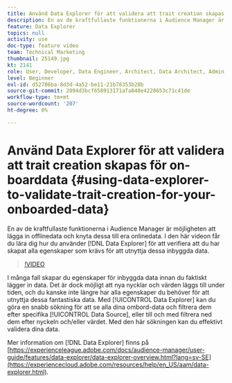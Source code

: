```yaml
---
title: Använd Data Explorer för att validera att trait creation skapas för on-boarddata
description: En av de kraftfullaste funktionerna i Audience Manager är möjligheten att lägga in offlinedata och knyta dessa till era onlinedata. I den här videon får du lära dig hur du använder Data Explorer för att validera att du har skapat alla egenskaper som krävs för att utnyttja dessa inbyggda data.
feature: Data Explorer
topics: null
activity: use
doc-type: feature video
team: Technical Marketing
thumbnail: 25149.jpg
kt: 2141
role: User, Developer, Data Engineer, Architect, Data Architect, Admin, Leader
level: Beginner
exl-id: d52786ba-8d3d-4a52-be11-21b78353b28b
source-git-commit: 2094d3bcf658913171afa848e4228653c71c41de
workflow-type: tm+mt
source-wordcount: '207'
ht-degree: 0%

---
```


# Använd Data Explorer för att validera att trait creation skapas för on-boarddata {#using-data-explorer-to-validate-trait-creation-for-your-onboarded-data}

En av de kraftfullaste funktionerna i Audience Manager är möjligheten att lägga in offlinedata och knyta dessa till era onlinedata. I den här videon får du lära dig hur du använder [!DNL Data Explorer] för att verifiera att du har skapat alla egenskaper som krävs för att utnyttja dessa inbyggda data.

>[!VIDEO](https://video.tv.adobe.com/v/25149/?quality=12)

I många fall skapar du egenskaper för inbyggda data innan du faktiskt lägger in data. Det är dock möjligt att nya nycklar och värden läggs till under tiden, och du kanske inte längre har alla egenskaper du behöver för att utnyttja dessa fantastiska data. Med [!UICONTROL Data Explorer] kan du göra en snabb sökning för att se alla dina ombord-data och filtrera dem efter specifika [!UICONTROL Data Source], eller till och med filtrera ned dem efter nyckeln och/eller värdet. Med den här sökningen kan du effektivt validera dina data.

Mer information om [!DNL Data Explorer] finns på [https://experienceleague.adobe.com/docs/audience-manager/user-guide/features/data-explorer/data-explorer-overview.html?lang=sv-SE](https://experiencecloud.adobe.com/resources/help/en_US/aam/data-explorer.html).
